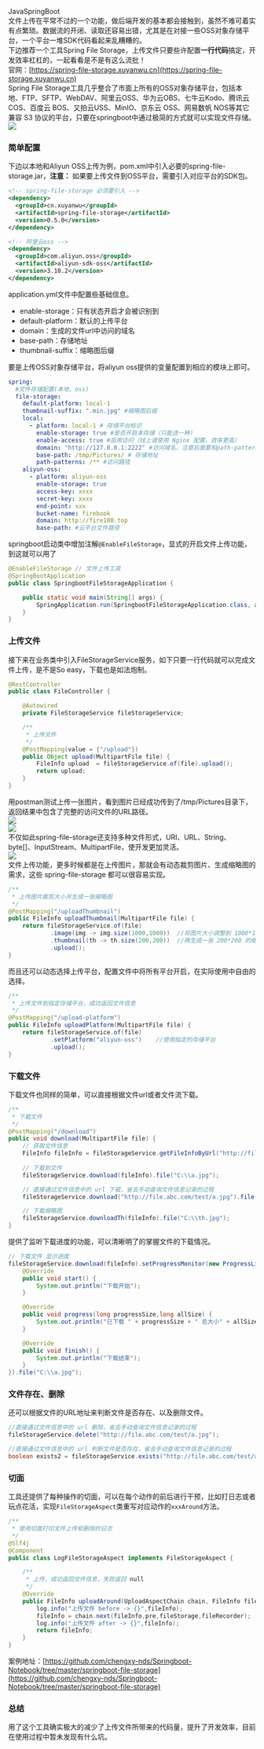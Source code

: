 JavaSpringBoot<br />文件上传在平常不过的一个功能，做后端开发的基本都会接触到，虽然不难可着实有点繁琐。数据流的开闭、读取还容易出错，尤其是在对接一些OSS对象存储平台，一个平台一堆SDK代码看起来乱糟糟的。<br />下边推荐一个工具Spring File Storage，上传文件只要些许配置**一行代码**搞定，开发效率杠杠的，一起看看是不是有这么流批！<br />官网：[https://spring-file-storage.xuyanwu.cn](https://spring-file-storage.xuyanwu.cn)<br />Spring File Storage工具几乎整合了市面上所有的OSS对象存储平台，包括本地、FTP、SFTP、WebDAV、阿里云OSS、华为云OBS、七牛云Kodo、腾讯云COS、百度云 BOS、又拍云USS、MinIO、京东云 OSS、网易数帆 NOS等其它兼容 S3 协议的平台，只要在springboot中通过极简的方式就可以实现文件存储。<br />![](https://cdn.nlark.com/yuque/0/2022/png/396745/1669941978509-c23b9e4f-cdcf-403f-9dca-b2044c462001.png#averageHue=%23fbfbfb&clientId=u1428f2e6-d1c3-4&from=paste&id=u3b896c0d&originHeight=1109&originWidth=1080&originalType=url&ratio=1&rotation=0&showTitle=false&status=done&style=none&taskId=u025a9cb7-4996-4b8f-a164-793cfa42e0f&title=)
<a name="EZlBx"></a>
### 简单配置
下边以本地和Aliyun OSS上传为例，pom.xml中引入必要的spring-file-storage.jar，**注意：** 如果要上传文件到OSS平台，需要引入对应平台的SDK包。
```xml
<!-- spring-file-storage 必须要引入 -->
<dependency>
  <groupId>cn.xuyanwu</groupId>
  <artifactId>spring-file-storage</artifactId>
  <version>0.5.0</version>
</dependency>

<!-- 阿里云oss -->
<dependency>
  <groupId>com.aliyun.oss</groupId>
  <artifactId>aliyun-sdk-oss</artifactId>
  <version>3.10.2</version>
</dependency>
```
application.yml文件中配置些基础信息。

- enable-storage：只有状态开启才会被识别到
- default-platform：默认的上传平台
- domain：生成的文件url中访问的域名
- base-path：存储地址
- thumbnail-suffix：缩略图后缀

要是上传OSS对象存储平台，将aliyun oss提供的变量配置到相应的模块上即可。
```yaml
spring:
  #文件存储配置(本地、oss)
  file-storage:
    default-platform: local-1
    thumbnail-suffix: ".min.jpg" #缩略图后缀
    local:
      - platform: local-1 # 存储平台标识
        enable-storage: true #是否开启本存储（只能选一种）
        enable-access: true #启用访问（线上请使用 Nginx 配置，效率更高）
        domain: "http://127.0.0.1:2222" #访问域名，注意后面要和path-patterns保持一致，“/”结尾
        base-path: /tmp/Pictures/ # 存储地址
        path-patterns: /** #访问路径
    aliyun-oss:
      - platform: aliyun-oss
        enable-storage: true
        access-key: xxxx
        secret-key: xxxx
        end-point: xxx
        bucket-name: firebook
        domain: http://fire100.top
        base-path: #云平台文件路径
```
springboot启动类中增加注解`@EnableFileStorage`，显式的开启文件上传功能，到这就可以用了
```java
@EnableFileStorage // 文件上传工具
@SpringBootApplication
public class SpringbootFileStorageApplication {

    public static void main(String[] args) {
        SpringApplication.run(SpringbootFileStorageApplication.class, args);
    }
}
```
<a name="r4ba2"></a>
### 上传文件
接下来在业务类中引入FileStorageService服务，如下只要一行代码就可以完成文件上传，是不是So easy，下载也是如法炮制。
```java
@RestController
public class FileController {

    @Autowired
    private FileStorageService fileStorageService;

    /**
     * 上传文件
     */
    @PostMapping(value = {"/upload"})
    public Object upload(MultipartFile file) {
        FileInfo upload  = fileStorageService.of(file).upload();
        return upload;
    }
}
```
用postman测试上传一张图片，看到图片已经成功传到了/tmp/Pictures目录下，返回结果中包含了完整的访问文件的URL路径。<br />![](https://cdn.nlark.com/yuque/0/2022/png/396745/1669941978464-ce4570e2-cece-4c9a-9d82-d1623351e41d.png#averageHue=%23fbfbfb&clientId=u1428f2e6-d1c3-4&from=paste&id=u46c24f71&originHeight=660&originWidth=1080&originalType=url&ratio=1&rotation=0&showTitle=false&status=done&style=none&taskId=u88d119f5-c509-4ad5-8503-04deaabde71&title=)<br />![](https://cdn.nlark.com/yuque/0/2022/png/396745/1669941978401-a77a8b3c-c3c8-440a-b2f1-85ee4a290a99.png#averageHue=%23f0f0f0&clientId=u1428f2e6-d1c3-4&from=paste&id=u8c2e509e&originHeight=131&originWidth=1080&originalType=url&ratio=1&rotation=0&showTitle=false&status=done&style=none&taskId=u929f289b-f0e7-4a4e-b696-5cde6a232f4&title=)<br />不仅如此spring-file-storage还支持多种文件形式，URI、URL、String、byte[]、InputStream、MultipartFile，使开发更加灵活。<br />![](https://cdn.nlark.com/yuque/0/2022/png/396745/1669941978399-99f9c91e-9d63-4070-9686-05f76f33e0b9.png#averageHue=%23f2f1f0&clientId=u1428f2e6-d1c3-4&from=paste&id=u6186a51d&originHeight=300&originWidth=1080&originalType=url&ratio=1&rotation=0&showTitle=false&status=done&style=none&taskId=ua72ca365-6a9b-4ecd-9976-8524ef6c382&title=)<br />文件上传功能，更多时候都是在上传图片，那就会有动态裁剪图片、生成缩略图的需求，这些 spring-file-storage 都可以很容易实现。
```java
/**
 * 上传图片裁剪大小并生成一张缩略图
 */
@PostMapping("/uploadThumbnail")
public FileInfo uploadThumbnail(MultipartFile file) {
    return fileStorageService.of(file)
            .image(img -> img.size(1000,1000))  //将图片大小调整到 1000*1000
            .thumbnail(th -> th.size(200,200))  //再生成一张 200*200 的缩略图
            .upload();
}
```
而且还可以动态选择上传平台，配置文件中将所有平台开启，在实际使用中自由的选择。
```java
/**
 * 上传文件到指定存储平台，成功返回文件信息
 */
@PostMapping("/upload-platform")
public FileInfo uploadPlatform(MultipartFile file) {
    return fileStorageService.of(file)
            .setPlatform("aliyun-oss")    //使用指定的存储平台
            .upload();
}
```
<a name="GU6Uk"></a>
### 下载文件
下载文件也同样的简单，可以直接根据文件url或者文件流下载。
```java
/**
 * 下载文件
 */
@PostMapping("/download")
public void download(MultipartFile file) {
    // 获取文件信息
    FileInfo fileInfo = fileStorageService.getFileInfoByUrl("http://file.abc.com/test/a.jpg");
    
    // 下载到文件
    fileStorageService.download(fileInfo).file("C:\\a.jpg");

    // 直接通过文件信息中的 url 下载，省去手动查询文件信息记录的过程
    fileStorageService.download("http://file.abc.com/test/a.jpg").file("C:\\a.jpg");

    // 下载缩略图
    fileStorageService.downloadTh(fileInfo).file("C:\\th.jpg");
}
```
提供了监听下载进度的功能，可以清晰明了的掌握文件的下载情况。
```java
// 下载文件 显示进度
fileStorageService.download(fileInfo).setProgressMonitor(new ProgressListener() {
    @Override
    public void start() {
        System.out.println("下载开始");
    }

    @Override
    public void progress(long progressSize,long allSize) {
        System.out.println("已下载 " + progressSize + " 总大小" + allSize);
    }

    @Override
    public void finish() {
        System.out.println("下载结束");
    }
}).file("C:\\a.jpg");
```
<a name="fMHrz"></a>
### 文件存在、删除
还可以根据文件的URL地址来判断文件是否存在、以及删除文件。
```java
//直接通过文件信息中的 url 删除，省去手动查询文件信息记录的过程
fileStorageService.delete("http://file.abc.com/test/a.jpg");
```
```java
//直接通过文件信息中的 url 判断文件是否存在，省去手动查询文件信息记录的过程
boolean exists2 = fileStorageService.exists("http://file.abc.com/test/a.jpg");
```
<a name="FkpyM"></a>
### 切面
工具还提供了每种操作的切面，可以在每个动作的前后进行干预，比如打日志或者玩点花活，实现`FileStorageAspect`类重写对应动作的`xxxAround`方法。
```java
/**
 * 使用切面打印文件上传和删除的日志
 */
@Slf4j
@Component
public class LogFileStorageAspect implements FileStorageAspect {

    /**
     * 上传，成功返回文件信息，失败返回 null
     */
    @Override
    public FileInfo uploadAround(UploadAspectChain chain, FileInfo fileInfo, UploadPretreatment pre, FileStorage fileStorage, FileRecorder fileRecorder) {
        log.info("上传文件 before -> {}",fileInfo);
        fileInfo = chain.next(fileInfo,pre,fileStorage,fileRecorder);
        log.info("上传文件 after -> {}",fileInfo);
        return fileInfo;
    }
}
```
案例地址：[https://github.com/chengxy-nds/Springboot-Notebook/tree/master/springboot-file-storage](https://github.com/chengxy-nds/Springboot-Notebook/tree/master/springboot-file-storage)
<a name="kluMq"></a>
### 总结
用了这个工具确实极大的减少了上传文件所带来的代码量，提升了开发效率，目前在使用过程中暂未发现有什么坑。
